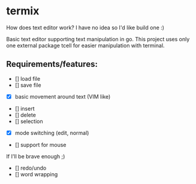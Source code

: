 # termix

How does text editor work? I have no idea so I'd like build one :)

Basic text editor supporting text manipulation in go.
This project uses only one external package tcell for easier manipulation with terminal.

## Requirements/features:
- [] load file
- [] save file
- [x] basic movement around text (VIM like)
- [] insert
- [] delete
- [] selection
- [x] mode switching (edit, normal)
- [] support for mouse

If I'll be brave enough ;)
- [] redo/undo
- [] word wrapping

